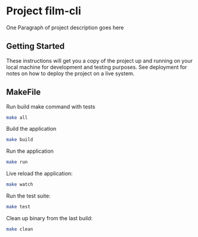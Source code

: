 # Project film-cli

One Paragraph of project description goes here

## Getting Started

These instructions will get you a copy of the project up and running on your local machine for development and testing purposes. See deployment for notes on how to deploy the project on a live system.

## MakeFile

Run build make command with tests
```bash
make all
```

Build the application
```bash
make build
```

Run the application
```bash
make run
```

Live reload the application:
```bash
make watch
```

Run the test suite:
```bash
make test
```

Clean up binary from the last build:
```bash
make clean
```
